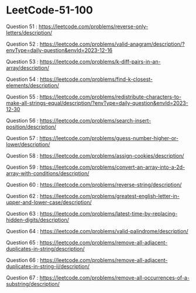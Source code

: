 # LeetCode-51-100

Question 51 : https://leetcode.com/problems/reverse-only-letters/description/

Question 52 : https://leetcode.com/problems/valid-anagram/description/?envType=daily-question&envId=2023-12-16

Question 53 : https://leetcode.com/problems/k-diff-pairs-in-an-array/description/

Question 54 : https://leetcode.com/problems/find-k-closest-elements/description/

Question 55 : https://leetcode.com/problems/redistribute-characters-to-make-all-strings-equal/description/?envType=daily-question&envId=2023-12-30

Question 56 : https://leetcode.com/problems/search-insert-position/description/

Question 57 : https://leetcode.com/problems/guess-number-higher-or-lower/description/

Question 58 : https://leetcode.com/problems/assign-cookies/description/

Question 59 : https://leetcode.com/problems/convert-an-array-into-a-2d-array-with-conditions/description/

Question 60 : https://leetcode.com/problems/reverse-string/description/

Question 62 : https://leetcode.com/problems/greatest-english-letter-in-upper-and-lower-case/description/

Question 63 : https://leetcode.com/problems/latest-time-by-replacing-hidden-digits/description/

Question 64 : https://leetcode.com/problems/valid-palindrome/description/

Question 65 : https://leetcode.com/problems/remove-all-adjacent-duplicates-in-string/description/

Question 66 : https://leetcode.com/problems/remove-all-adjacent-duplicates-in-string-ii/description/

Question 67 : https://leetcode.com/problems/remove-all-occurrences-of-a-substring/description/
